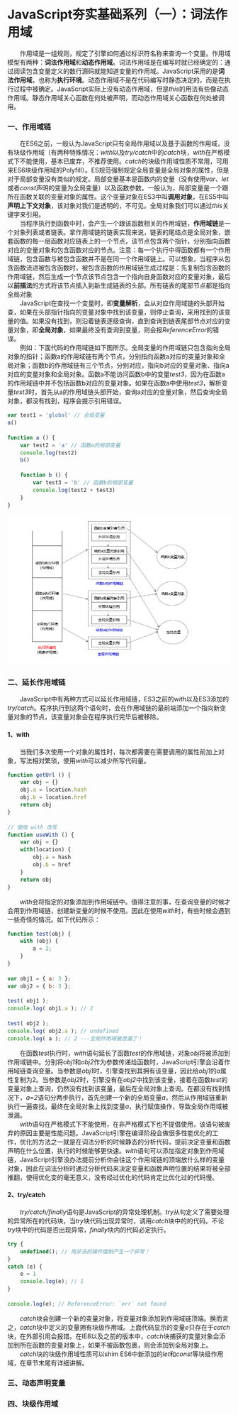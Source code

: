 # JavaScript夯实基础系列（一）：词法作用域
&emsp;&emsp;作用域是一组规则，规定了引擎如何通过标识符名称来查询一个变量。作用域模型有两种：**词法作用域**和**动态作用域**。词法作用域是在编写时就已经确定的：通过阅读包含变量定义的数行源码就能知道变量的作用域。JavaScript采用的是**词法作用域**，也称为**执行环境**。动态作用域不是在代码编写时静态决定的，而是在执行过程中被确定。JavaScript实际上没有动态作用域，但是*this*的用法有些像动态作用域。静态作用域关心函数在何处被声明，而动态作用域关心函数在何处被调用。
### 一、作用域链
&emsp;&emsp;在ES6之前，一般认为JavaScript只有全局作用域以及基于函数的作用域，没有块级作用域（有两种特殊情况：*with*以及*try/catch*中的*catch*块，*with*在严格模式下不能使用，基本已废弃，不推荐使用。*catch*的块级作用域性质不常用，可用来ES6块级作用域的Polyfill）。ES规范强制规定全局变量是全局对象的属性，但是对于局部变量没有类似的规定。局部变量基本是函数内的变量（没有使用*var*、*let*或者*const*声明的变量为全局变量）以及函数参数。一般认为，局部变量是一个跟所在函数关联的变量对象的属性。这个变量对象在ES3中叫**调用对象**，在ES5中叫**声明上下文对象**，该对象对我们是透明的，不可见。全局对象我们可以通过*this*关键字来引用。<br/>
&emsp;&emsp;当程序执行到函数中时，会产生一个跟该函数相关的作用域链，**作用域链**是一个对象列表或者链表。拿作用域链的链表实现来说，链表的尾结点是全局对象，嵌套函数的每一层函数对应链表上的一个节点，该节点包含两个指针，分别指向函数对应的变量对象和包含函数对应的节点。注意：每一个执行中得函数都有一个作用域链，包含函数与被包含函数并不是在同一个作用域链上。可以想象，当程序从包含函数流进被包含函数时，被包含函数的作用域链生成过程是：先复制包含函数的作用域链，然后生成一个节点该节点包含一个指向自身函数对应的变量对象，最后以**前插法**的方式将该节点插入到新生成链表的头部。所有链表的尾部节点都是指向全局对象<br/>
&emsp;&emsp;JavaScript在查找一个变量时，即**变量解析**，会从对应作用域链的头部开始查，如果在头部指针指向的变量对象中找到该变量，则停止查询，采用找到的该变量的值。如果没有找到，则沿着链表逐级查询，直到查询到链表尾部节点对应的变量对象，即**全局对象**，如果最终没有查询到变量，则会报*ReferenceError*的错误。<br/>
&emsp;&emsp;例如：下面代码的作用域链如下图所示。全局变量的作用域链只包含指向全局对象的指针；函数a的作用域链有两个节点，分别指向函数a对应的变量对象和全局对象；函数b的作用域链有三个节点，分别对应，指向b对应的变量对象、指向a对应的变量对象和全局对象。函数a不能访问函数b中的变量*test3*，因为在函数a的作用域链中并不包括函数b对应的变量对象。如果在函数a中使用*test3*，解析变量*test3*时，首先从a的作用域链头部开始，查询a对应的变量对象，然后查询全局对象，都没有找到，程序会提示引用错误。
```javaScript
var test1 = 'global' // 全局变量
a()

function a () {
    var test2 = 'a' // 函数a的局部变量
    console.log(test2)
    b()

    function b () {
        var test3 = 'b' // 函数b的局部变量
        console.log(test2 + test3)
    }
}
```
![作用域链](../image/js/scopeChain.png)
### 二、延长作用域链
&emsp;&emsp;JavaScript中有两种方式可以延长作用域链，ES3之前的*with*以及ES3添加的*try/catch*。程序执行到这两个语句时，会在作用域链的最前端添加一个指向新变量对象的节点，该变量对象会在程序执行完毕后被移除。<br/>
#### 1、with
&emsp;&emsp;当我们多次使用一个对象的属性时，每次都需要在需要调用的属性前加上对象，写法相对繁琐，使用*with*可以减少所写代码量。
```javaScript
function getUrl () {
    var obj = {}
    obj.a = location.hash
    obj.b = location.href
    return obj
}

// 使用 with 改写
function useWith () {
    var obj = {}
    with(location) {
        obj.a = hash
        obj.b = href
    }
    return obj
}
```
&emsp;&emsp;*with*会将指定的对象添加到作用域链中。值得注意的事，在查询变量的时候才会用到作用域链，创建新变量的时候不使用。因此在使用*with*时，有些时候会遇到一些奇怪的情况。如下代码所示：
```javaScript
function test(obj) {
    with (obj) {
        a = 2;
    }
}

var obj1 = { a: 3 };
var obj2 = { b: 3 };

test( obj1 );
console.log( obj1.a ); // 2

test( obj2 );
console.log( obj2.a ); // undefined
console.log( a ); // 2 ---全局作用域被泄漏了！
```
&emsp;&emsp;在函数*test*执行时，*with*语句延长了函数*test*的作用域链，对象*obj*将被添加到作用域链中。分别将*obj1*和*obj2*作为参数传递给函数时，JavaScript引擎会沿着作用域链查询变量。当参数是*obj1*时，引擎查找到其拥有该变量，因此给*obj1*的*a*属性复制为2。当参数是*obj2*时，引擎没有在*obj2*中找到该变量，接着在函数*test*的变量对象上查询，仍然没有找到该变量，最后在全局对象上查询。在都没有找到情况下，*a=2*语句分两步执行，首先创建一个新的全局变量*a*，然后从作用域链重新执行一遍查找，最终在全局对象上找到变量*a*，执行赋值操作，导致全局作用域被泄漏。<br/>
&emsp;&emsp;*with*语句在严格模式下不能使用，在非严格模式下也不提倡使用，该语句被废弃的原因主要是性能问题。JavaScript引擎在编译阶段会做很多性能优化的工作，优化的方法之一就是在词法分析的时候静态的分析代码，提前决定变量和函数声明在什么位置，执行的时候能够更快速。*with*语句可以添加指定对象到作用域链，JavaScript引擎没办法提前分析你会往这个作用域链的顶端放什么样的变量对象，因此在词法分析时通过分析代码来决定变量和函数声明位置的结果将被全部推翻，使得优化变的毫无意义，没有经过优化的代码肯定比优化过的代码慢。
#### 2、try/catch
&emsp;&emsp;*try/catch/finally*语句是JavaScript的异常处理机制。*try*从句定义了需要处理的异常所在的代码块，当*try*块代码出现异常时，调用*catch*块中的的代码。不论*try*块中的代码是否出现异常，*finally*块内的代码必定执行。
```javaScript
try {
    undefined(); // 用非法的操作强制产生一个异常！
}
catch (e) {
    e = 1
    console.log(e); // 1
}

console.log(e); // ReferenceError: `err` not found
```
&emsp;&emsp;*catch*块会创建一个新的变量对象，将变量对象添加到作用域链顶端。换而言之，*catch*块中定义的变量拥有块级作用域。上面代码显示的变量*e*只存在于*catch*块，在外部引用会报错。在IE8以及之前的版本中，*catch*块捕获的变量对象会添加到所在函数的变量对象上，如果不被函数包裹，则会添加到全局对象上。<br/>
&emsp;&emsp;*catch*块的块级作用域性质可以shim ES6中新添加的*let*和*const*等块级作用域，在章节末尾有详细讲解。
### 三、动态声明变量
### 四、块级作用域